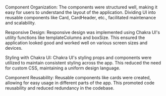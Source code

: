 Component Organization:
The components were structured well, making it easy for users to understand the layout of the application.
Dividing UI into reusable components like Card, CardHeader, etc., facilitated maintenance and scalability.

Responsive Design:
Responsive design was implemented using Chakra UI's utility functions like templateColumns and boxSize.
This ensured the application looked good and worked well on various screen sizes and devices.

Styling with Chakra UI:
Chakra UI's styling props and components were utilized to maintain consistent styling across the app.
This reduced the need for custom CSS, maintaining a uniform design language.

Component Reusability:
Reusable components like cards were created, allowing for easy usage in different parts of the app.
This promoted code reusability and reduced redundancy in the codebase.
